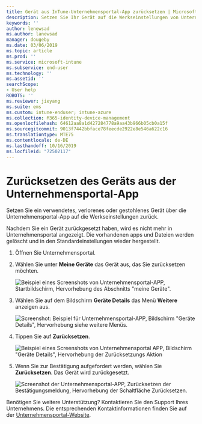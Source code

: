 ```yaml
---
title: Gerät aus InTune-Unternehmensportal-App zurücksetzen | Microsoft-Dokumentation
description: Setzen Sie Ihr Gerät auf die Werkseinstellungen von Unternehmensportal für Windows 10 zurück.
keywords: ''
author: lenewsad
ms.author: lanewsad
manager: dougeby
ms.date: 03/06/2019
ms.topic: article
ms.prod: ''
ms.service: microsoft-intune
ms.subservice: end-user
ms.technology: ''
ms.assetid: ''
searchScope:
- User help
ROBOTS: ''
ms.reviewer: jieyang
ms.suite: ems
ms.custom: intune-enduser; intune-azure
ms.collection: M365-identity-device-management
ms.openlocfilehash: 64612aa8a1d427284778a9aa43b966b05cb0a15f
ms.sourcegitcommit: 9013f7442bbface78feecde2922e8e546a622c16
ms.translationtype: MTE75
ms.contentlocale: de-DE
ms.lasthandoff: 10/16/2019
ms.locfileid: "72502117"
---
```

# <a name="reset-device-from-the-company-portal-app"></a>Zurücksetzen des Geräts aus der Unternehmensportal-App  

Setzen Sie ein verwendetes, verlorenes oder gestohlenes Gerät über die Unternehmensportal-App auf die Werkseinstellungen zurück.  

Nachdem Sie ein Gerät zurückgesetzt haben, wird es nicht mehr in Unternehmensportal angezeigt. Die vorhandenen apps und Dateien werden gelöscht und in den Standardeinstellungen wieder hergestellt.  


1. Öffnen Sie Unternehmensportal.  
2. Wählen Sie unter **Meine Geräte** das Gerät aus, das Sie zurücksetzen möchten.   

    ![Beispiel eines Screenshots von Unternehmensportal-APP, Startbildschirm, Hervorhebung des Abschnitts "meine Geräte".](./media/1802-cp-app-windows-home.png)  

3. Wählen Sie auf dem Bildschirm **Geräte Details** das Menü **Weitere** anzeigen aus.  

    ![Screenshot: Beispiel für Unternehmensportal-APP, Bildschirm "Geräte Details", Hervorhebung siehe weitere Menüs.](./media/1802-cp-app-windows-device-details.png)  

4. Tippen Sie auf **Zurücksetzen**.  

     ![Beispiel eines Screenshots von Unternehmensportal APP, Bildschirm "Geräte Details", Hervorhebung der Zurücksetzungs Aktion ](./media/1802-cp-app-windows-device-details-reset.png)  

5. Wenn Sie zur Bestätigung aufgefordert werden, wählen Sie **Zurücksetzen**. Das Gerät wird zurückgesetzt.  

     ![Screenshot der Unternehmensportal-APP, Zurücksetzen der Bestätigungsmeldung, Hervorhebung der Schaltfläche Zurücksetzen. ](./media/1802-cp-app-windows-reset-confirm.png)  

Benötigen Sie weitere Unterstützung? Kontaktieren Sie den Support Ihres Unternehmens. Die entsprechenden Kontaktinformationen finden Sie auf der [Unternehmensportal-Website](https://go.microsoft.com/fwlink/?linkid=2010980).  
